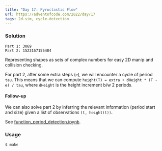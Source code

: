 ```yaml
---
title: "Day 17: Pyroclastic Flow"
url: https://adventofcode.com/2022/day/17
tags: 2d-sim, cycle-detection
---
```


### Solution
```
Part 1: 3069
Part 2: 1523167155404
```
Representing shapes as sets of complex numbers for easy 2D manip and collision checking.

For part 2, after some extra steps (`e`), we will encounter a cycle of period `tau`. This means that
we can compute `height(T) = extra + dHeight * (T - e) / tau`, where `dHeight` is the height increment b/w 2 periods.

#### Follow-up
We can also solve part 2 by inferring the relevant information (period start and size) given a list of observations `(t, height(t))`.

See [function_period_detection.ipynb](./function_period_detection.ipynb).

### Usage
```
$ make
```

